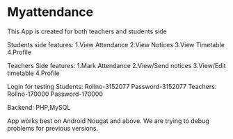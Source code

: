 # Myattendance

This App is created for both teachers and students side

Students side features:
1.View Attendance
2.View Notices
3.View Timetable
4.Profile

Teachers Side features:
1.Mark Attendance
2.View/Send notices
3.View/Edit timetable
4.Profile

Login for testing
Students: Rollno-3152077 Password-3152077
Teachers: Rollno-170000   Password-170000

Backend: PHP,MySQL

App works best on Android Nougat and above.
We are trying to debug problems for previous versions.
